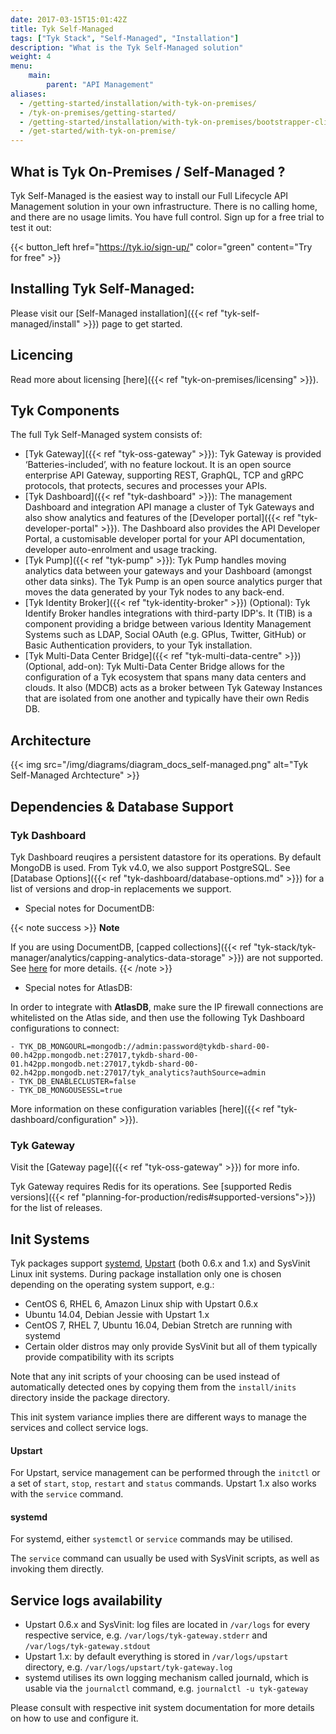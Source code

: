 ```yaml
---
date: 2017-03-15T15:01:42Z
title: Tyk Self-Managed
tags: ["Tyk Stack", "Self-Managed", "Installation"]
description: "What is the Tyk Self-Managed solution"
weight: 4
menu:
    main:
        parent: "API Management"
aliases:
  - /getting-started/installation/with-tyk-on-premises/
  - /tyk-on-premises/getting-started/
  - /getting-started/installation/with-tyk-on-premises/bootstrapper-cli/
  - /get-started/with-tyk-on-premise/
---
```

## What is Tyk On-Premises / Self-Managed ?

Tyk Self-Managed is the easiest way to install our Full Lifecycle API Management solution in your own infrastructure. There is no calling home, and there are no usage limits.  You have full control. Sign up for a free trial to test it out:

{{< button_left href="https://tyk.io/sign-up/" color="green" content="Try for free" >}}


## Installing Tyk Self-Managed:
Please visit our [Self-Managed installation]({{< ref "tyk-self-managed/install" >}}) page to get started.

## Licencing

Read more about licensing [here]({{< ref "tyk-on-premises/licensing" >}}).

## Tyk Components
The full Tyk Self-Managed system consists of:
<!-- todo: oss labels: -->
* [Tyk Gateway]({{< ref "tyk-oss-gateway" >}}):  Tyk Gateway is provided ‘Batteries-included’, with no feature lockout. It is an open source enterprise API Gateway, supporting REST, GraphQL, TCP and gRPC protocols, that protects, secures and processes your APIs.
* [Tyk Dashboard]({{< ref "tyk-dashboard" >}}): The management Dashboard and integration API manage a cluster of Tyk Gateways and also show analytics and features of the [Developer portal]({{< ref "tyk-developer-portal" >}}). The Dashboard also provides the API Developer Portal, a customisable developer portal for your API documentation, developer auto-enrolment and usage tracking.
* [Tyk Pump]({{< ref "tyk-pump" >}}): Tyk Pump handles moving analytics data between your gateways and your Dashboard (amongst other data sinks). The Tyk Pump is an open source analytics purger that moves the data generated by your Tyk nodes to any back-end.
* [Tyk Identity Broker]({{< ref "tyk-identity-broker" >}}) (Optional): Tyk Identify Broker handles integrations with third-party IDP's. It (TIB) is a component providing a bridge between various Identity Management Systems such as LDAP, Social OAuth (e.g. GPlus, Twitter, GitHub) or Basic Authentication providers, to your Tyk installation.
* [Tyk Multi-Data Center Bridge]({{< ref "tyk-multi-data-centre" >}}) (Optional, add-on): Tyk Multi-Data Center Bridge allows for the configuration of a Tyk ecosystem that spans many data centers and clouds. It also (MDCB) acts as a broker between Tyk Gateway Instances that are isolated from one another and typically have their own Redis DB.



## Architecture
{{< img src="/img/diagrams/diagram_docs_self-managed.png" alt="Tyk Self-Managed Archtecture" >}}

## Dependencies & Database Support

### Tyk Dashboard

Tyk Dashboard reuqires a persistent datastore for its operations. By default MongoDB is used. From Tyk v4.0, we also support PostgreSQL. See [Database Options]({{< ref "tyk-dashboard/database-options.md" >}}) for a list of versions and drop-in replacements we support.

* Special notes for DocumentDB:

{{< note success >}}
**Note**  

If you are using DocumentDB, [capped collections]({{< ref "tyk-stack/tyk-manager/analytics/capping-analytics-data-storage" >}}) are not supported. See [here](https://docs.aws.amazon.com/documentdb/latest/developerguide/mongo-apis.html) for more details.
{{< /note >}}

* Special notes for AtlasDB:

In order to integrate with **AtlasDB**, make sure the IP firewall connections are whitelisted on the Atlas side, and then use the following Tyk Dashboard configurations to connect:
```
- TYK_DB_MONGOURL=mongodb://admin:password@tykdb-shard-00-00.h42pp.mongodb.net:27017,tykdb-shard-00-01.h42pp.mongodb.net:27017,tykdb-shard-00-02.h42pp.mongodb.net:27017/tyk_analytics?authSource=admin
- TYK_DB_ENABLECLUSTER=false
- TYK_DB_MONGOUSESSL=true
```

More information on these configuration variables [here]({{< ref "tyk-dashboard/configuration" >}}).





### Tyk Gateway

Visit the [Gateway page]({{< ref "tyk-oss-gateway" >}}) for more info.

Tyk Gateway requires Redis for its operations. See [supported Redis versions]({{< ref "planning-for-production/redis#supported-versions">}}) for the list of releases.

## Init Systems

Tyk packages support [systemd](https://www.freedesktop.org/wiki/Software/systemd/), [Upstart](http://upstart.ubuntu.com/cookbook/) (both 0.6.x and 1.x) and SysVinit Linux init systems. During package installation only one is chosen depending on the operating system support, e.g.:

*   CentOS 6, RHEL 6, Amazon Linux ship with Upstart 0.6.x
*   Ubuntu 14.04, Debian Jessie with Upstart 1.x
*   CentOS 7, RHEL 7, Ubuntu 16.04, Debian Stretch are running with systemd
*   Certain older distros may only provide SysVinit but all of them typically provide compatibility with its scripts

Note that any init scripts of your choosing can be used instead of automatically detected ones by copying them from the `install/inits` directory inside the package directory.

This init system variance implies there are different ways to manage the services and collect service logs.

#### Upstart
For Upstart, service management can be performed through the `initctl` or a set of `start`, `stop`, `restart` and `status` commands. Upstart 1.x also works with the `service` command.

#### systemd
For systemd, either `systemctl` or `service` commands may be utilised.

The `service` command can usually be used with SysVinit scripts, as well as invoking them directly.

## Service logs availability ##

*   Upstart 0.6.x and SysVinit: log files are located in `/var/logs` for every respective service, e.g. `/var/logs/tyk-gateway.stderr` and `/var/logs/tyk-gateway.stdout`
*   Upstart 1.x: by default everything is stored in `/var/logs/upstart` directory, e.g. `/var/logs/upstart/tyk-gateway.log`
*   systemd utilises its own logging mechanism called journald, which is usable via the `journalctl` command, e.g. `journalctl -u tyk-gateway`


Please consult with respective init system documentation for more details on how to use and configure it.
